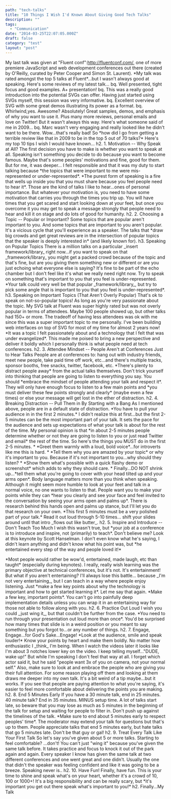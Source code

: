 ```yaml
---
path: "tech-talks"
title: "10 Things I Wish I'd Known About Giving Good Tech Talks"
description: ""
tags: 
  - "Communication"
date: "2014-03-25T22:07:05.000Z"
draft: false
category: "test"
layout: "post"
---
```


My last talk was given at "Fluent conf":http://fluentconf.com/, one of more premiere JavaScript and web development conferences out there (created by O'Reilly, curated by Peter Cooper and Simon St. Laurent). \*My talk was rated amongst the top 5 talks at Fluent\*...but I wasn't always good at speaking. Here's some reviews of my latest talk... bq. Well presented, tight focus and good examples. A+ presentation! bq. This was a really good introduction into the potential SVGs can offer. Having just started using SVGs myself, this session was very informative. bq. Excellent overview of SVG with some great demos illustrating its power as a format. bq. Whirlwind,yes. Awesome? Absolutely! Great samples, demos, and emphasis of why you want to use it. Plus many more reviews, personal emails and love on Twitter! But it wasn't always this way. Here's what someone said of me in 2009... bq. Marc wasn't very engaging and really looked like he didn't want to be there. Wow...that's really bad! So \*how did I go from getting a terrible review like that in 2009 to be in the top 5 out of 70 talks?\* Here's my top 10 tips I wish I would have known... h2. 1. Motivation -- Why Speak at All? The first decision you have to make is whether you want to speak at all. Speaking isn't something you decide to do because you want to become famous. Maybe that's some peoples' motivations and fine, good for them. But for me, it was deeper... I felt responsible and that it was my duty to start talking because \*the topics that were important to me were mis-represented or under-represented\*. \*The purest form of speaking is a fire that wells up inside you that you must share because you feel people need to hear it\*. Those are the kind of talks I like to hear...ones of personal importance. But whatever your motivation is, you need to have some motivation that carries you through the times you trip up. You will have times that you get scared and start looking down at your feet, but once you overcome it you may get to speak a message strongly that people need to hear and kill it on stage and do lots of good for humanity. h2. 2. Choosing a Topic -- Popular or Important? Some topics that are popular aren't important to you. And some topics that are important to you aren't popular. It's a vicious cycle that you'll experience as a speaker. The talks that \*draw big crowds and get great reviews are in the intersection of popular topics that the speaker is deeply interested in\* (and likely known for). h3. Speaking on Popular Topics There is a million talks on a particular \_insert framework/library\_ right now...if you want to speak on that \_framework/library\_ you might get a packed crowd because of the topic and that's fine, but are you giving them something new or different or are you just echoing what everyone else is saying? It's fine to be part of the echo chamber but I don't feel like it's what we really need right now. Try to speak on something that's important to you that you feel is under-represented. \*Your talk could very well be that popular \_framework/library\_, but try to pick some angle that is important to you that you feel is under-represented\*. h3. Speaking on Important Topics (That Aren't Overly Popular) That's ok to speak on not-so-popular topics! As long as you're very passionate about the topic. My SVG talk at Fluent was super highly rated but was not overly popular in terms of attendees. Maybe 100 people showed up, but other talks had 150+ or more. The tradeoff of having less attendees was ok with me since this was a super important topic to me personally. I've been building web interfaces on top of SVG for most of my time for almost 2 years now! \*It was a topic I felt passionately about and a technology that I felt that was under evangelized\*. This made me poised to bring a new perspective and deliver it boldly which I personally think is what people need at tech conferences. h2. 3. Attendee Mindset -- People Aren't at Conferences Just to Hear Talks People are at conferences to: hang out with industry friends, meet new people, take paid time off work, etc...and there's multiple tracks, sponsor booths, free snacks, twitter, facebook, etc. \*There's plenty to distract people away\* from the actual talks themselves. Don't trick yourself into thinking that people are going to listen to everything you say. You should \*embrace the mindset of people attending your talk and respect it\*. They will only have enough focus to listen to a few main points and \*you must deliver these few points strongly and clearly\* (maybe even a few times) or else your message will get lost in the ether of distraction. h2. 4. Breaking Distraction -- Pull Them in By Starting with a Bang As I mentioned above, people are in a default state of distraction. \*You have to pull your audience in in the first 2 minutes.\* I didn't realize this at first...but the first 2-5 minutes can be the most important part of your talk. It sets the pace for the audience and sets up expectations of what your talk is about for the rest of the time. My personal opinion is that \*in about 2-5 minutes people determine whether or not they are going to listen to you or just read Twitter and email\* the rest of the time. So here's the things you MUST do in the first 2-5 minutes. * \*Greet them warmly with a loud, bold voice\*...for introverts like me this is hard. * \*Tell them why you are amazed by your topic\* or why it's important to you. Because if it's not important to you...why should they listen? * \*Show them what's possible with a quick flashy demo or screenshot\* which adds to why they should care. * Finally...DO NOT shrink up...\*tell them what you're going to cover with your head tilted up and your arms open\*. Body language matters more than you think when speaking. Although it might seem more humble to look at your feet and talk in a normal voice, no one wants to listen to that. People want you to make your points while they can \*hear you clearly and see your face and feel invited to the conversation by seeing your arms open and palms up\*. There is research behind this hands open and palms up stance, but I'll let you do that research on your own. \*This first 5 minutes must be a very polished part of your talk.\* Read it out loud through 5-10 times... shift your slides around until that intro \_flows out like butter\_. h2. 5. Inspire and Introduce -- Don't Teach Too Much I wish this wasn't true, but \*your job at a conference is to introduce and inspire, not (primarily) to teach\*. Don't believe me? Look at this keynote by Scott Hanselman. I don't even know what he's saying, I didn't learn anything and didn't know what his point was, but \*he entertained every step of the way and people loved it!\*

\*Most people would rather be wow'd, entertained, made laugh, etc than taught\* (especially during keynotes). I really, really wish learning was the primary objective at technical conferences, but it's not. It's entertainment! But what if you aren't entertaining? I'll always lose this battle... because \_I'm not very entertaining\_, but I can teach in a way where people enjoy listening. Just \*make a few key points about why the technology is important and how to get started learning it\*. Let me say that again. \*Make a few key, important points\*. You can't go into painfully deep implementation details unless you can wrap it in an entertaining way for those not able to follow along with you. h2. 6. Practice Out Loud I wish you could \_just wing it\_, but that couldn't be further from the case. \*You need to run through your presentation out loud more than once\*. You'd be surprised how many times that slide is in a weird position or you meant to say something but you forgot to...or any number of things. h2. 7. Engage, Engage...for God's Sake...Engage! \*Look at the audience, smile and speak louder!\* Know your points by heart and make them boldly. No matter how enthusiastic I \_think\_ I'm being. When I watch the videos later it looks like I'm about 3 notches lower key on the video. I keep telling myself..."DUDE, wake up!" But while I'm speaking I don't feel that way at all. I forget which actor said it, but he said "people want 3x of you on camera, not your normal self." Also, make sure to look at and embrace the people who are giving you their full attention. For some reason playing off them and looking at them draws me deeper into my own talk. It's a bit weird of a tip maybe...but it works. If you see that people are paying attention to what you're saying, it's easier to feel more comfortable about delivering the points you are making. h2. 8. End 5 Minutes Early If you have a 30 minute talk, end in 25 minutes. 40 minute talk? End in 35 minutes. MINUS setup time. A lot of talks start late, so beware that you may lose as much as 5 minutes in the beginning of the talk for setup and waiting for people to filter in. Don't push up against the timelines of the talk. \*Make sure to end about 5 minutes early to respect peoples' time\*. The moderator may extend your talk for questions but that's up to them. People appreciate talks that end 5 minutes early, but hate talks that go 5 minutes late. Don't be that guy or gal! h2. 9. Treat Every Talk Like Your First Talk So let's say you've given about 5 or more talks. Starting to feel comfortable? ...don't! You can't just "wing it" because you've given the same talk before. It takes practice and focus to knock it out of the park again and again. Every speaker I know has given the same talk at two different conferences and one went great and one didn't. Usually the one that didn't the speaker was feeling confident and like it was going to be a breeze. Speaking never is.. h2. 10. Have Fun! Finally, have fun. This is your time to shine and speak what's on your heart, whether it's a crowd of 10, 100 or 1000+! It's a big responsibility and can be really scary, but \*it's important you get out there speak what's important to you!\* h2. Finally...My Talk